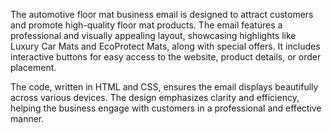 The automotive floor mat business email is designed to attract customers and promote high-quality floor mat products. The email features a professional and visually appealing layout, showcasing highlights like Luxury Car Mats and EcoProtect Mats, along with special offers. It includes interactive buttons for easy access to the website, product details, or order placement.

The code, written in HTML and CSS, ensures the email displays beautifully across various devices. The design emphasizes clarity and efficiency, helping the business engage with customers in a professional and effective manner.

